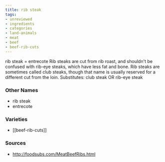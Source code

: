 ```yaml
---
title: rib steak
tags:
- unreviewed
- ingredients
- categories
- land-animals
- meat
- beef
- beef-rib-cuts
---
```

rib steak = entrecote Rib steaks are cut from rib roast, and shouldn't be confused with rib-eye steaks, which have less fat and bone. Rib steaks are sometimes called club steaks, though that name is usually reserved for a different cut from the loin. Substitutes: club steak OR rib-eye steak

### Other Names

* rib steak
* entrecote

### Varieties

* [[beef-rib-cuts]]

### Sources
* http://foodsubs.com/MeatBeefRibs.html
